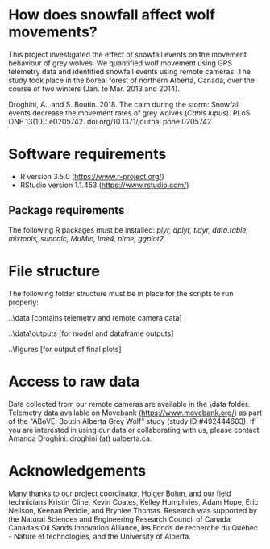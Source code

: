 # How does snowfall affect wolf movements?
This project investigated the effect of snowfall events on the movement behaviour of grey wolves. We quantified wolf movement using GPS telemetry data and identified snowfall events using remote cameras. The study took place in the boreal forest of northern Alberta, Canada,  over the course of two winters (Jan. to Mar. 2013 and 2014).

Droghini, A., and S. Boutin. 2018. The calm during the storm: Snowfall events decrease the movement rates of grey wolves (*Canis lupus*). PLoS ONE 13(10): e0205742. doi.org/10.1371/journal.pone.0205742

# Software requirements
- R version 3.5.0 (https://www.r-project.org/)
- RStudio version 1.1.453 (https://www.rstudio.com/)

## Package requirements
The following R packages must be installed: *plyr, dplyr, tidyr, data.table, mixtools, suncalc, MuMIn, lme4, nlme, ggplot2*

# File structure
The following folder structure must be in place for the scripts to run properly:

..\data [contains telemetry and remote camera data]

..\data\outputs [for model and dataframe outputs]

..\figures [for output of final plots]

# Access to raw data
Data collected from our remote cameras are available in the \data folder. Telemetry data available on Movebank (https://www.movebank.org/) as part of the "ABoVE: Boutin Alberta Grey Wolf" study (study ID #492444603). If you are interested in using our data or collaborating with us, please contact Amanda Droghini: droghini (at) ualberta.ca.

# Acknowledgements
Many thanks to our project coordinator, Holger Bohm, and our field technicians Kristin Cline, Kevin Coates, Kelley Humphries, Adam Hope, Eric Neilson, Keenan Peddie, and Brynlee Thomas. Research was supported by the Natural Sciences and Engineering Research Council of Canada, Canada’s Oil Sands Innovation Alliance, les Fonds de recherche du Québec - Nature et technologies, and the University of Alberta.
